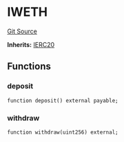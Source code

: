 # IWETH
[Git Source](https://github.com/larrythecucumber321/protocol/blob/77d337b8595ba96d069ded321419b36a61984170/contracts/plugins/mocks/vendor/EasyAuction.sol)

**Inherits:**
[IERC20](/contracts/plugins/mocks/vendor/EasyAuction.sol/interface.IERC20.md)


## Functions
### deposit


```solidity
function deposit() external payable;
```

### withdraw


```solidity
function withdraw(uint256) external;
```

